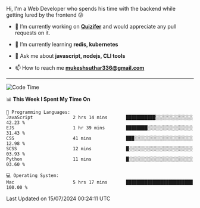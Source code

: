 Hi, I'm a Web Developer who spends his time with the backend while getting lured by the frontend 😜

- 🔭 I’m currently working on **[Quizifer](https://github.com/SutharMukesh/Quizifer/)** and would appreciate any pull requests on it.

- 🌱 I’m currently learning **redis, kubernetes**

- 💬 Ask me about **javascript, nodejs, CLI tools**

- 📫 How to reach me **mukeshsuthar336@gmail.com**

---
<!--START_SECTION:waka-->
![Code Time](http://img.shields.io/badge/Code%20Time-3%2C033%20hrs%206%20mins-blue)

📊 **This Week I Spent My Time On** 

```text
💬 Programming Languages: 
JavaScript               2 hrs 14 mins       ███████████░░░░░░░░░░░░░░   42.23 % 
EJS                      1 hr 39 mins        ████████░░░░░░░░░░░░░░░░░   31.43 % 
CSS                      41 mins             ███░░░░░░░░░░░░░░░░░░░░░░   12.98 % 
SCSS                     12 mins             █░░░░░░░░░░░░░░░░░░░░░░░░   03.93 % 
Python                   11 mins             █░░░░░░░░░░░░░░░░░░░░░░░░   03.60 % 

💻 Operating System: 
Mac                      5 hrs 17 mins       █████████████████████████   100.00 % 
```


 Last Updated on 15/07/2024 00:24:11 UTC
<!--END_SECTION:waka-->

